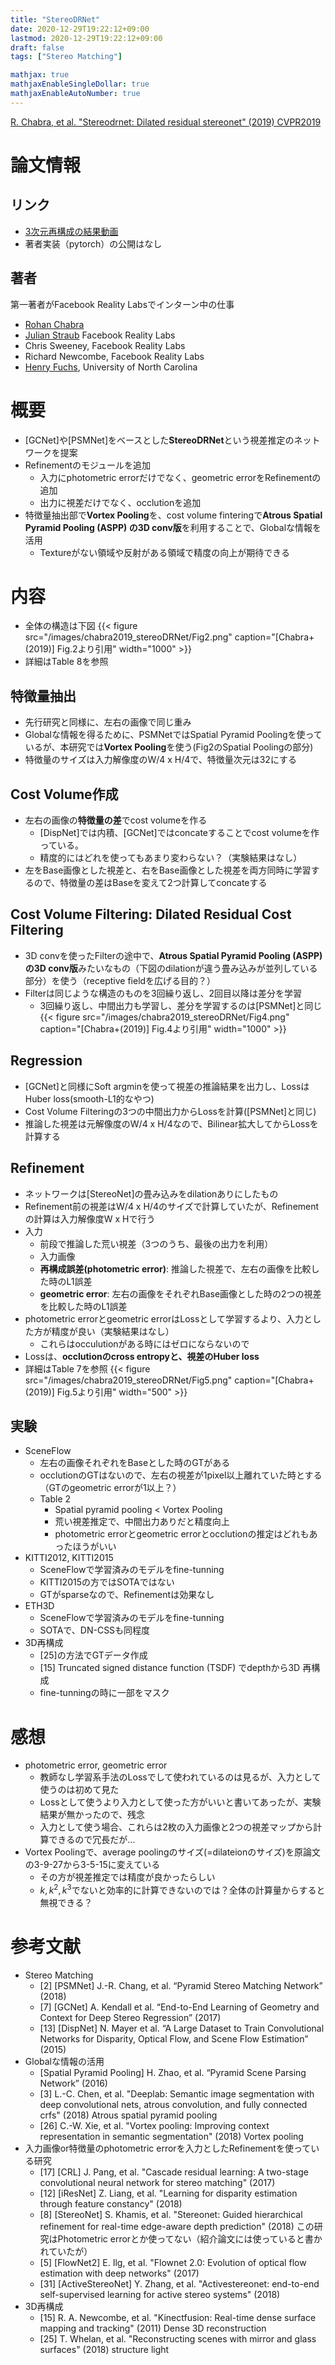 ```yaml
---
title: "StereoDRNet"
date: 2020-12-29T19:22:12+09:00
lastmod: 2020-12-29T19:22:12+09:00
draft: false
tags: ["Stereo Matching"]

mathjax: true
mathjaxEnableSingleDollar: true
mathjaxEnableAutoNumber: true
---
```

[R. Chabra, et al. "Stereodrnet: Dilated residual stereonet" (2019) CVPR2019](https://arxiv.org/abs/1904.02251)

# 論文情報
## リンク
- [3次元再構成の結果動画](https://www.youtube.com/watch?v=AkopUYMIxV4)
- 著者実装（pytorch）の公開はなし

## 著者
第一著者がFacebook Reality Labsでインターン中の仕事
- [Rohan Chabra](http://www.cs.unc.edu/~rohanc/)
- [Julian Straub](http://people.csail.mit.edu/jstraub/) Facebook Reality Labs
- Chris Sweeney, Facebook Reality Labs
- Richard Newcombe, Facebook Reality Labs
- [Henry Fuchs](http://henryfuchs.web.unc.edu/), University of North Carolina


# 概要
- [GCNet]や[PSMNet]をベースとした**StereoDRNet**という視差推定のネットワークを提案
- Refinementのモジュールを追加
    - 入力にphotometric errorだけでなく、geometric errorをRefinementの追加
    - 出力に視差だけでなく、occlutionを追加
- 特徴量抽出部で**Vortex Pooling**を、cost volume finteringで**Atrous Spatial Pyramid Pooling (ASPP) の3D conv版**を利用することで、Globalな情報を活用
    - Textureがない領域や反射がある領域で精度の向上が期待できる


# 内容
- 全体の構造は下図
{{< figure src="/images/chabra2019_stereoDRNet/Fig2.png" caption="[Chabra+(2019)] Fig.2より引用" width="1000" >}}
- 詳細はTable 8を参照

## 特徴量抽出
- 先行研究と同様に、左右の画像で同じ重み
- Globalな情報を得るために、PSMNetではSpatial Pyramid Poolingを使っているが、本研究では**Vortex Pooling**を使う(Fig2のSpatial Poolingの部分)
- 特徴量のサイズは入力解像度のW/4 x H/4で、特徴量次元は32にする

## Cost Volume作成 
- 左右の画像の**特徴量の差**でcost volumeを作る
    - [DispNet]では内積、[GCNet]ではconcateすることでcost volumeを作っている。
    - 精度的にはどれを使ってもあまり変わらない？（実験結果はなし）
- 左をBase画像とした視差と、右をBase画像とした視差を両方同時に学習するので、特徴量の差はBaseを変えて2つ計算してconcateする

## Cost Volume Filtering: Dilated Residual Cost Filtering
- 3D convを使ったFilterの途中で、**Atrous Spatial Pyramid Pooling (ASPP) の3D conv版**みたいなもの（下図のdilationが違う畳み込みが並列している部分）を使う（receptive fieldを広げる目的？）
- Filterは同じような構造のものを3回繰り返し、2回目以降は差分を学習
    - 3回繰り返し、中間出力も学習し、差分を学習するのは[PSMNet]と同じ
{{< figure src="/images/chabra2019_stereoDRNet/Fig4.png" caption="[Chabra+(2019)] Fig.4より引用" width="1000" >}}

## Regression
- [GCNet]と同様にSoft argminを使って視差の推論結果を出力し、LossはHuber loss(smooth-L1的なやつ)
- Cost Volume Filteringの3つの中間出力からLossを計算([PSMNet]と同じ)
- 推論した視差は元解像度のW/4 x H/4なので、Bilinear拡大してからLossを計算する

## Refinement
- ネットワークは[StereoNet]の畳み込みをdilationありにしたもの
- Refinement前の視差はW/4 x H/4のサイズで計算していたが、Refinementの計算は入力解像度W x Hで行う
- 入力
    - 前段で推論した荒い視差（3つのうち、最後の出力を利用）
    - 入力画像
    - **再構成誤差(photometric error)**: 推論した視差で、左右の画像を比較した時のL1誤差
    - **geometric error**: 左右の画像をそれぞれBase画像とした時の2つの視差を比較した時のL1誤差
- photometric errorとgeometric errorはLossとして学習するより、入力とした方が精度が良い（実験結果はなし）
    - これらはocculutionがある時にはゼロにならないので
- Lossは、**occlutionのcross entropyと、視差のHuber loss**
- 詳細はTable 7を参照
{{< figure src="/images/chabra2019_stereoDRNet/Fig5.png" caption="[Chabra+(2019)] Fig.5より引用" width="500" >}}

## 実験
- SceneFlow
    - 左右の画像それぞれをBaseとした時のGTがある
    - occlutionのGTはないので、左右の視差が1pixel以上離れていた時とする（GTのgeometric errorが1以上？）
    - Table 2
        - Spatial pyramid pooling < Vortex Pooling
        - 荒い視差推定で、中間出力ありだと精度向上
        - photometric errorとgeometric errorとocclutionの推定はどれもあったほうがいい
- KITTI2012, KITTI2015
    - SceneFlowで学習済みのモデルをfine-tunning
    - KITTI2015の方ではSOTAではない
    - GTがsparseなので、Refinementは効果なし
- ETH3D
    - SceneFlowで学習済みのモデルをfine-tunning
    - SOTAで、DN-CSSも同程度
- 3D再構成
    - [25]の方法でGTデータ作成
    - [15] Truncated signed distance function (TSDF) でdepthから3D 再構成
    - fine-tunningの時に一部をマスク


# 感想
- photometric error, geometric error
    - 教師なし学習系手法のLossでして使われているのは見るが、入力として使うのは初めて見た
    - Lossとして使うより入力として使った方がいいと書いてあったが、実験結果が無かったので、残念
    - 入力として使う場合、これらは2枚の入力画像と2つの視差マップから計算できるので冗長だが…
- Vortex Poolingで、average poolingのサイズ(=dilateionのサイズ)を原論文の3-9-27から3-5-15に変えている
    - その方が視差推定では精度が良かったらしい
    - $k, k^2, k^3$でないと効率的に計算できないのでは？全体の計算量からすると無視できる？


# 参考文献
- Stereo Matching
    - [2] [PSMNet] J.-R. Chang, et al. “Pyramid Stereo Matching Network” (2018) 
    - [7] [GCNet] A. Kendall et al. “End-to-End Learning of Geometry and Context for Deep Stereo Regression” (2017)
    - [13] [DispNet] N. Mayer et al. “A Large Dataset to Train Convolutional Networks for Disparity, Optical Flow, and Scene Flow Estimation” (2015)
- Globalな情報の活用
    - [Spatial Pyramid Pooling] H. Zhao, et al. “Pyramid Scene Parsing Network” (2016)
    - [3] L.-C. Chen, et al. "Deeplab: Semantic image segmentation with deep convolutional nets, atrous convolution, and fully connected crfs" (2018) Atrous spatial pyramid pooling
    - [26] C.-W. Xie, et al. "Vortex pooling: Improving context representation in semantic segmentation" (2018) Vortex pooling
- 入力画像or特徴量のphotometric errorを入力としたRefinementを使っている研究
    - [17] [CRL] J. Pang, et al. "Cascade residual learning: A two-stage convolutional neural network for stereo matching" (2017)
    - [12] [iResNet] Z. Liang, et al. "Learning for disparity estimation through feature constancy" (2018)
    - [8] [StereoNet] S. Khamis, et al. "Stereonet: Guided hierarchical refinement for real-time edge-aware depth prediction" (2018) この研究はPhotometric errorとか使ってない（紹介論文には使っていると書かれていたが）
    - [5] [FlowNet2] E. Ilg, et al. "Flownet 2.0: Evolution of optical flow estimation with deep networks" (2017)
    - [31] [ActiveStereoNet] Y. Zhang, et al. "Activestereonet: end-to-end self-supervised learning for active stereo systems" (2018)
- 3D再構成
    - [15] R. A. Newcombe, et al. "Kinectfusion: Real-time dense surface mapping and tracking" (2011) Dense 3D reconstruction
    - [25] T. Whelan, et al. "Reconstructing scenes with mirror and glass surfaces" (2018) structure light


